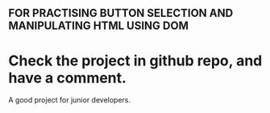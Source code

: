 ## FOR PRACTISING BUTTON SELECTION AND MANIPULATING HTML USING DOM

# Check the project in github repo, and have a comment.

A good project for junior developers.
